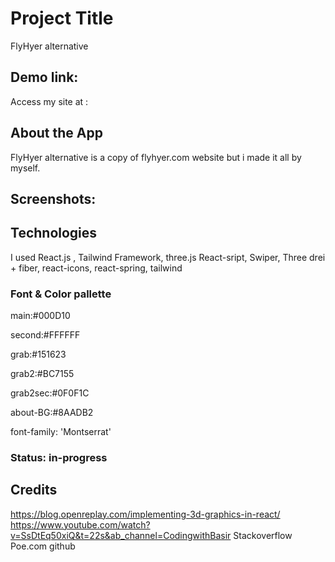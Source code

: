 # Project Title
FlyHyer alternative

## Demo link:
Access my site at :

## About the App
FlyHyer alternative is a copy of flyhyer.com website but i made it all by myself.

## Screenshots:

## Technologies
I used React.js , Tailwind Framework, three.js
React-sript, Swiper, Three drei + fiber, react-icons, react-spring, tailwind
### Font & Color pallette
main:#000D10

second:#FFFFFF

grab:#151623

grab2:#BC7155

grab2sec:#0F0F1C

about-BG:#8AADB2

font-family: 'Montserrat'

### Status: in-progress
## Credits
https://blog.openreplay.com/implementing-3d-graphics-in-react/
https://www.youtube.com/watch?v=SsDtEq50xiQ&t=22s&ab_channel=CodingwithBasir
Stackoverflow
Poe.com
github

